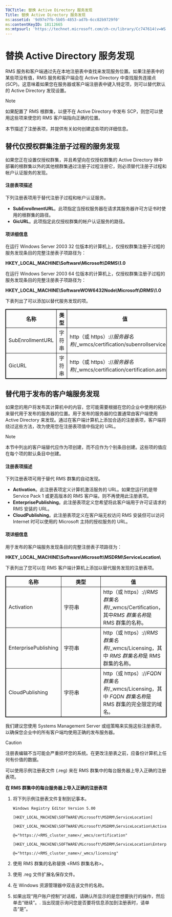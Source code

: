 ```yaml
---
TOCTitle: 替换 Active Directory 服务发现
Title: 替换 Active Directory 服务发现
ms:assetid: '9d97e7fb-5b05-4853-ad7b-6cc82b9729f0'
ms:contentKeyID: 18112665
ms:mtpsurl: 'https://technet.microsoft.com/zh-cn/library/Cc747614(v=WS.10)'
---
```


替换 Active Directory 服务发现
==============================

RMS 服务和客户端通过先在本地注册表中查找来发现服务位置。如果注册表中的某些项没有值，RMS 服务和客户端会在 Active Directory 中查找服务连接点 (SCP)。这意味着如果您在服务器或客户端注册表中键入特定项，则可以替代默认的 Active Directory 发现设置。

> [!NOTE]  
> 如果配置了 RMS 根群集，以便不在 Active Directory 中发布 SCP，则您可以使用这些项来使您的 RMS 客户端指向正确的位置。 

本节描述了注册表项，并提供有关如何创建这些项的详细信息。

替代仅授权群集注册子过程的服务发现
----------------------------------

如果您正在设置仅授权群集，并且希望向在仅授权群集的 Active Directory 林中部署的根群集以外的其他根群集通过注册子过程注册它，则必须替代注册子过程和帐户认证服务的发现。

#### 注册表项描述

下列注册表项用于替代注册子过程和帐户认证服务。

-   **SubEnrollmentURL**。此项指定当授权服务器在请求其服务器许可方证书时使用的根群集的路径。
-   **GicURL**。此项指定此仅授权群集的帐户认证服务的路径。

#### 项详细信息

在运行 Windows Server 2003 32 位版本的计算机上，仅授权群集注册子过程的服务发现条目的完整注册表子项路径为：

**HKEY\_LOCAL\_MACHINE\\Software\\Microsoft\\DRMS\\1.0**

在运行 Windows Server 2003 64 位版本的计算机上，仅授权群集注册子过程的服务发现条目的完整注册表子项路径为：

**HKEY\_LOCAL\_MACHINE\\SoftwareWOW6432Node\\Microsoft\\DRMS\\1.0**

下表列出了可以添加以替代服务发现的项。



 
<p></p>

<table style="border:1px solid black;">
<colgroup>
<col width="33%" />
<col width="33%" />
<col width="33%" />
</colgroup>
<thead>
<tr class="header">
<th style="border:1px solid black;" >名称</th>
<th style="border:1px solid black;" >类型</th>
<th style="border:1px solid black;" >值</th>
</tr>
</thead>
<tbody>
<tr class="odd">
<td style="border:1px solid black;">SubEnrollmentURL</td>
<td style="border:1px solid black;">字符串</td>
<td style="border:1px solid black;">http（或 https）://<em>服务器名称</em>/_wmcs/certification/subenrollservice.asmx</td>
</tr>
<tr class="even">
<td style="border:1px solid black;">GicURL</td>
<td style="border:1px solid black;">字符串</td>
<td style="border:1px solid black;">http（或 https）://<em>服务器名称</em>/_wmcs/certification/certification.asmx</td>
</tr>
</tbody>
</table>

<p></p>

  
替代用于发布的客户端服务发现  
----------------------------
  
如果您的用户将发布其计算机中的内容，您可能需要根据在您的企业中使用的拓扑来替代用于发布的服务器的位置。用于发布的服务器的位置通常由客户端使用 Active Directory 来发现。通过在客户端计算机上添加合适的注册表项，客户端将绕过这些方法，改为使用您在注册表项值中指定的 URL。
  
> [!NOTE]  
> 本节中列出的客户端替代应作为项创建，而不应作为个别条目创建。这些项的值应在每个项的默认条目中创建。 
  
#### 注册表项描述
  
下列注册表项可用于替代 RMS 群集的自动发现。
  
-   **Activation**。此注册表项定义计算机激活服务的 URL。如果您运行的是带 Service Pack 1 或更高版本的 RMS 客户端，则不再使用此注册表项。  
-   **EnterprisePublishing**。此注册表项定义您希望将此客户端用于许可证请求的 RMS 安装的 URL。  
-   **CloudPublishing**。此注册表项定义在客户端无权访问 RMS 安装但可以访问 Internet 时可以使用的 Microsoft 主持的授权服务的 URL。
  
#### 项详细信息
  
用于发布的客户端服务发现条目的完整注册表子项路径为：
  
**HKEY\_LOCAL\_MACHINE\\Software\\Microsoft\\MSDRM\\ServiceLocation\\**
  
下表列出了您可以在 RMS 客户端计算机上添加以替代服务发现的注册表项。
  


 
<p></p>

<table style="border:1px solid black;">
<colgroup>
<col width="33%" />
<col width="33%" />
<col width="33%" />
</colgroup>
<thead>
<tr class="header">
<th style="border:1px solid black;" >名称</th>
<th style="border:1px solid black;" >类型</th>
<th style="border:1px solid black;" >值</th>
</tr>
</thead>
<tbody>
<tr class="odd">
<td style="border:1px solid black;">Activation</td>
<td style="border:1px solid black;">字符串</td>
<td style="border:1px solid black;">http（或 https）://<em>RMS 群集名称</em>/_wmcs/Certification，其中<em>RMS 群集名称</em>是 RMS 群集的名称。</td>
</tr>
<tr class="even">
<td style="border:1px solid black;">EnterprisePublishing</td>
<td style="border:1px solid black;">字符串</td>
<td style="border:1px solid black;">http（或 https）://<em>RMS 群集名称</em>/_wmcs/Licensing，其中 <em>RMS 群集名称</em>是 RMS 群集的名称。</td>
</tr>
<tr class="odd">
<td style="border:1px solid black;">CloudPublishing</td>
<td style="border:1px solid black;">字符串</td>
<td style="border:1px solid black;">http（或 https）://<em>FQDN 群集名称</em>/_wmcs/Licensing，其中 <em>FQDN 群集名称</em>是 RMS 群集的完全限定的域名。</td>
</tr>
</tbody>
</table>

<p></p>

  
我们建议您使用 Systems Management Server 或组策略来实施这些注册表项，以确保您企业中的所有客户端均使用正确的发布服务器。
  
> [!CAUTION]    
> 注册表编辑不当可能会严重损坏您的系统。在更改注册表之前，应备份计算机上任何有价值的数据。 
  
可以使用示例注册表文件 (.reg) 来在 RMS 群集中的每台服务器上导入正确的注册表项。
  
**在 RMS 群集中的每台服务器上导入正确的注册表项**  
1.  将下列示例注册表文件复制到记事本。

    ```
    Windows Registry Editor Version 5.00

    [HKEY_LOCAL_MACHINE\SOFTWARE\Microsoft\MSDRM\ServiceLocation]

    [HKEY_LOCAL_MACHINE\SOFTWARE\Microsoft\MSDRM\ServiceLocation\Activation]

    @="https://<RMS_cluster_name>/_wmcs/certification"

    [HKEY_LOCAL_MACHINE\SOFTWARE\Microsoft\MSDRM\ServiceLocation\EnterprisePublishing]

    @="https://<RMS_cluster_name>/_wmcs/licensing"
    ```

2.  使用 RMS 群集的名称替换 &lt;RMS 群集名称&gt;。
  
3.  使用 .reg 文件扩展名保存文件。
  
4.  在 Windows 资源管理器中双击该文件的名称。
  
5.  如果出现“用户账户控制”对话框，请确认所显示的是您想要执行的操作，然后单击“继续”。. 当出现提示询问您是否要将信息添加到注册表时，请单击“是”。
